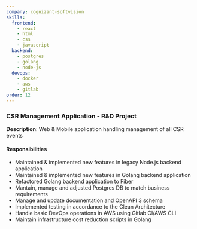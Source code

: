 ```yaml
---
company: cognizant-softvision
skills:
  frontend:
    - react
    - html
    - css
    - javascript
  backend:
    - postgres
    - golang
    - node-js
  devops:
    - docker
    - aws
    - gitlab
order: 12
---
```


### CSR Management Application - R&D Project

**Description**: Web & Mobile application handling management of all CSR events

#### Responsibilities

- Maintained & implemented new features in legacy Node.js backend application
- Maintained & implemented new features in Golang backend application
- Refactored Golang backend application to Fiber
- Mantain, manage and adjusted Postgres DB to match business requirements
- Manage and update documentation and OpenAPI 3 schema
- Implemented testing in accordance to the Clean Architecture
- Handle basic DevOps operations in AWS using Gitlab CI/AWS CLI
- Maintain infrastructure cost reduction scripts in Golang
